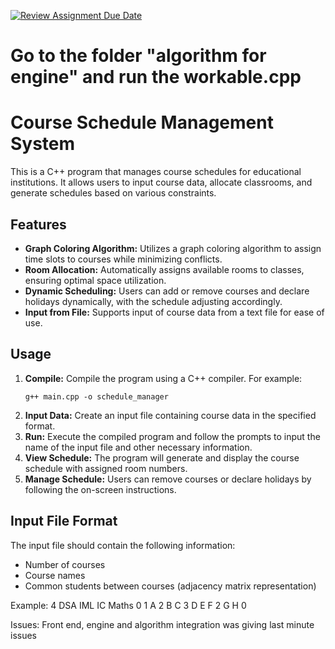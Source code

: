 [![Review Assignment Due Date](https://classroom.github.com/assets/deadline-readme-button-24ddc0f5d75046c5622901739e7c5dd533143b0c8e959d652212380cedb1ea36.svg)](https://classroom.github.com/a/234bMY4A)

# Go to the folder "algorithm for engine" and run the workable.cpp

# Course Schedule Management System

This is a C++ program that manages course schedules for educational institutions. It allows users to input course data, allocate classrooms, and generate schedules based on various constraints.

## Features

- **Graph Coloring Algorithm:** Utilizes a graph coloring algorithm to assign time slots to courses while minimizing conflicts.
- **Room Allocation:** Automatically assigns available rooms to classes, ensuring optimal space utilization.
- **Dynamic Scheduling:** Users can add or remove courses and declare holidays dynamically, with the schedule adjusting accordingly.
- **Input from File:** Supports input of course data from a text file for ease of use.

## Usage

1. **Compile:** Compile the program using a C++ compiler. For example:
    ```
    g++ main.cpp -o schedule_manager
    ```
2. **Input Data:** Create an input file containing course data in the specified format.
3. **Run:** Execute the compiled program and follow the prompts to input the name of the input file and other necessary information.
4. **View Schedule:** The program will generate and display the course schedule with assigned room numbers.
5. **Manage Schedule:** Users can remove courses or declare holidays by following the on-screen instructions.

## Input File Format

The input file should contain the following information:

- Number of courses
- Course names
- Common students between courses (adjacency matrix representation)

Example:
4 DSA IML IC Maths 0 1 A 2 B C 3 D E F 2 G H 0


Issues:
Front end, engine and algorithm integration was giving last minute issues
